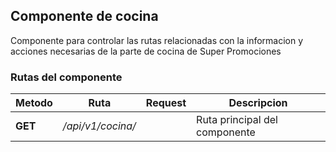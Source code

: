 ## Componente de cocina

Componente para controlar las rutas relacionadas con la informacion y acciones necesarias de la parte de cocina de Super Promociones

### Rutas del componente

| **Metodo** | **Ruta** | **Request** | **Descripcion** |
|------------|----------|-------------|-----------------|
| **GET** | _/api/v1/cocina/_ |  | Ruta principal del componente|